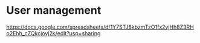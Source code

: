 # User management
https://docs.google.com/spreadsheets/d/1Y7STJ8kbzmTzO1fx2vjHh8Z3RHo2Ehh_cZQkcjovj2k/edit?usp=sharing
